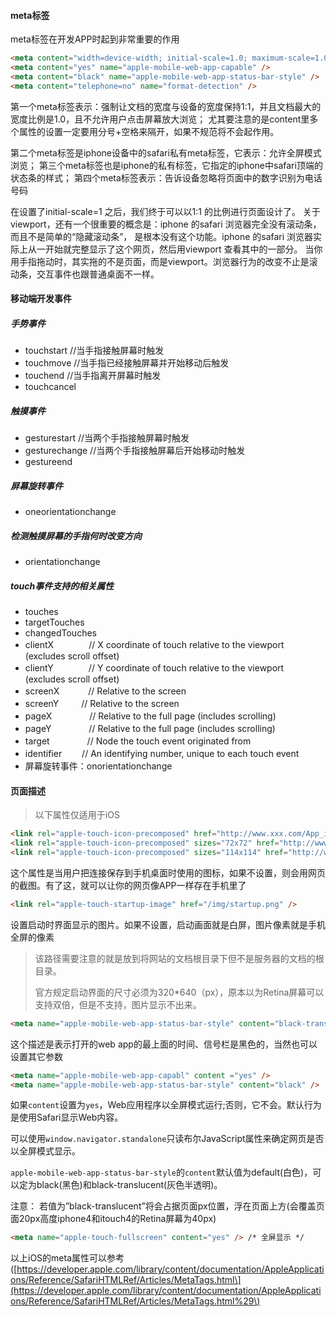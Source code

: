 #### meta标签

meta标签在开发APP时起到非常重要的作用

```html
<meta content="width=device-width; initial-scale=1.0; maximum-scale=1.0; user-scalable=0" name="viewport" />
<meta content="yes" name="apple-mobile-web-app-capable" />
<meta content="black" name="apple-mobile-web-app-status-bar-style" />
<meta content="telephone=no" name="format-detection" />
```

第一个meta标签表示：强制让文档的宽度与设备的宽度保持1:1，并且文档最大的宽度比例是1.0，且不允许用户点击屏幕放大浏览； 尤其要注意的是content里多个属性的设置一定要用分号+空格来隔开，如果不规范将不会起作用。

第二个meta标签是iphone设备中的safari私有meta标签，它表示：允许全屏模式浏览； 第三个meta标签也是iphone的私有标签，它指定的iphone中safari顶端的状态条的样式； 第四个meta标签表示：告诉设备忽略将页面中的数字识别为电话号码

在设置了initial-scale=1 之后，我们终于可以以1:1 的比例进行页面设计了。 关于viewport，还有一个很重要的概念是：iphone 的safari 浏览器完全没有滚动条，而且不是简单的“隐藏滚动条”， 是根本没有这个功能。iphone 的safari 浏览器实际上从一开始就完整显示了这个网页，然后用viewport 查看其中的一部分。 当你用手指拖动时，其实拖的不是页面，而是viewport。浏览器行为的改变不止是滚动条，交互事件也跟普通桌面不一样。

#### 移动端开发事件

##### 手势事件

* touchstart //当手指接触屏幕时触发
* touchmove //当手指已经接触屏幕并开始移动后触发
* touchend //当手指离开屏幕时触发
* touchcancel

##### 触摸事件

* gesturestart //当两个手指接触屏幕时触发
* gesturechange //当两个手指接触屏幕后开始移动时触发
* gestureend

##### 屏幕旋转事件

* oneorientationchange

##### 检测触摸屏幕的手指何时改变方向

* orientationchange

##### touch事件支持的相关属性

* touches
* targetTouches
* changedTouches
* clientX　　　　// X coordinate of touch relative to the viewport \(excludes scroll offset\)
* clientY　　　　// Y coordinate of touch relative to the viewport \(excludes scroll offset\)
* screenX　　　 // Relative to the screen
* screenY 　　 // Relative to the screen
* pageX　　 　　// Relative to the full page \(includes scrolling\)
* pageY　　　　 // Relative to the full page \(includes scrolling\)
* target　　　　 // Node the touch event originated from
* identifier　　 // An identifying number, unique to each touch event
* 屏幕旋转事件：onorientationchange



#### 页面描述

> 以下属性仅适用于iOS

```html
<link rel="apple-touch-icon-precomposed" href="http://www.xxx.com/App_icon_114.png" />
<link rel="apple-touch-icon-precomposed" sizes="72x72" href="http://www.xxx.com/App_icon_72.png" />
<link rel="apple-touch-icon-precomposed" sizes="114x114" href="http://www.xxx.com/App_icon_114.png" />
```

这个属性是当用户把连接保存到手机桌面时使用的图标，如果不设置，则会用网页的截图。有了这，就可以让你的网页像APP一样存在手机里了

```html
<link rel="apple-touch-startup-image" href="/img/startup.png" />
```

设置启动时界面显示的图片。如果不设置，启动画面就是白屏，图片像素就是手机全屏的像素

> 该路径需要注意的就是放到将网站的文档根目录下但不是服务器的文档的根目录。
>
> 官方规定启动界面的尺寸必须为320\*640（px），原本以为Retina屏幕可以支持双倍，但是不支持，图片显示不出来。

```html
<meta name="apple-mobile-web-app-status-bar-style" content="black-translucent" /
```

这个描述是表示打开的web app的最上面的时间、信号栏是黑色的，当然也可以设置其它参数

```html
<meta name="apple-mobile-web-app-capabl" content ="yes" />
<meta name="apple-mobile-web-app-status-bar-style" content="black" />
```

如果`content`设置为`yes`，Web应用程序以全屏模式运行;否则，它不会。默认行为是使用Safari显示Web内容。

可以使用`window.navigator.standalone`只读布尔JavaScript属性来确定网页是否以全屏模式显示。

`apple-mobile-web-app-status-bar-style`的`content`默认值为default\(白色\)，可以定为black\(黑色\)和black-translucent\(灰色半透明\)。

注意： 若值为”black-translucent”将会占据页面px位置，浮在页面上方\(会覆盖页面20px高度iphone4和itouch4的Retina屏幕为40px\)

```html
<meta name="apple-touch-fullscreen" content="yes" /> /* 全屏显示 */
```

以上iOS的meta属性可以参考\([https://developer.apple.com/library/content/documentation/AppleApplications/Reference/SafariHTMLRef/Articles/MetaTags.html\](https://developer.apple.com/library/content/documentation/AppleApplications/Reference/SafariHTMLRef/Articles/MetaTags.html%29\)


